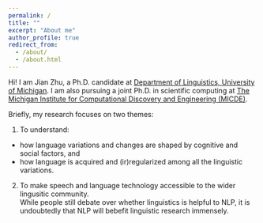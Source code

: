 ```yaml
---
permalink: /
title: ""
excerpt: "About me"
author_profile: true
redirect_from: 
  - /about/
  - /about.html
---
```


Hi! I am Jian Zhu, a Ph.D. candidate at [Department of Linguistics, University of Michigan](https://lsa.umich.edu/linguistics). I am also pursuing a joint Ph.D. in scientific computing at [The Michigan Institute for Computational Discovery and Engineering (MICDE)](https://midas.umich.edu/).

Briefly, my research focuses on two themes:  
1. To understand:  
  * how language variations and changes are shaped by cognitive and social factors, and   
  * how language is acquired and (ir)regularized among all the linguistic variations.     
2. To make speech and language technology accessible to the wider lingusitic community.   
   While people still debate over whether linguistics is helpful to NLP, it is undoubtedly that NLP will bebefit linguistic research immensely.
